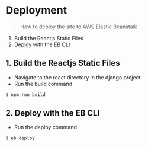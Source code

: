 # Deployment

> How to deploy the site to AWS Elastic Beanstalk

1. Build the Reactjs Static Files
2. Deploy with the EB CLI

## 1. Build the Reactjs Static Files

* Navigate to the react directory in the django project.
* Run the build command

```bash
$ npm run build
```

## 2. Deploy with the EB CLI

* Run the deploy command

```bash
$ eb deploy
```
